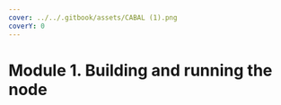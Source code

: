 ```yaml
---
cover: ../../.gitbook/assets/CABAL (1).png
coverY: 0
---
```


# Module 1. Building and running the node

